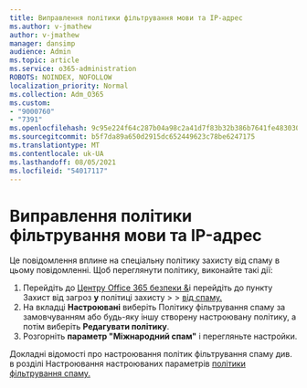 ```yaml
---
title: Виправлення політики фільтрування мови та IP-адрес
ms.author: v-jmathew
author: v-jmathew
manager: dansimp
audience: Admin
ms.topic: article
ms.service: o365-administration
ROBOTS: NOINDEX, NOFOLLOW
localization_priority: Normal
ms.collection: Adm_O365
ms.custom:
- "9000760"
- "7391"
ms.openlocfilehash: 9c95e224f64c287b04a98c2a41d7f83b32b386b7641fe483030fa8cc931855a8
ms.sourcegitcommit: b5f7da89a650d2915dc652449623c78be6247175
ms.translationtype: MT
ms.contentlocale: uk-UA
ms.lasthandoff: 08/05/2021
ms.locfileid: "54017117"
---
```

# <a name="fix-languageip-filter-policy"></a>Виправлення політики фільтрування мови та IP-адрес

Це повідомлення вплине на спеціальну політику захисту від спаму в цьому повідомленні. Щоб переглянути політику, виконайте такі дії:

1. Перейдіть до [Центру Office 365 безпеки &](https://go.microsoft.com/fwlink/p/?linkid=2077143)і перейдіть до пункту Захист від загроз **у** політиці захисту  >    >  [від спаму.](https://go.microsoft.com/fwlink/?linkid=2101518)
2. На вкладці **Настроювані**  виберіть Політику фільтрування спаму за замовчуванням або будь-яку іншу створену настроювану політику, а потім виберіть **Редагувати політику**.
3. Розгорніть **параметр "Міжнародний спам"** і перегляньте настройки.

Докладні відомості про настроювання політик фільтрування спаму див. в розділі Настроювання настроюваних параметрів [політики фільтрування спаму.](https://go.microsoft.com/fwlink/?linkid=2101054)
